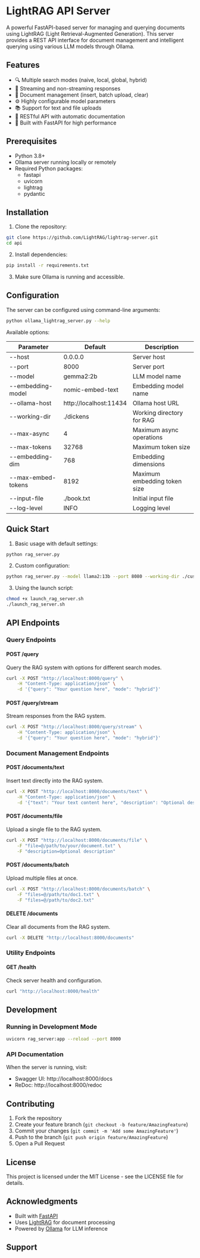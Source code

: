 # LightRAG API Server

A powerful FastAPI-based server for managing and querying documents using LightRAG (Light Retrieval-Augmented Generation). This server provides a REST API interface for document management and intelligent querying using various LLM models through Ollama.

## Features

- 🔍 Multiple search modes (naive, local, global, hybrid)
- 📡 Streaming and non-streaming responses
- 📝 Document management (insert, batch upload, clear)
- ⚙️ Highly configurable model parameters
- 📚 Support for text and file uploads
- 🔧 RESTful API with automatic documentation
- 🚀 Built with FastAPI for high performance

## Prerequisites

- Python 3.8+
- Ollama server running locally or remotely
- Required Python packages:
  - fastapi
  - uvicorn
  - lightrag
  - pydantic

## Installation

1. Clone the repository:
```bash
git clone https://github.com/LightRAG/lightrag-server.git
cd api
```

2. Install dependencies:
```bash
pip install -r requirements.txt
```

3. Make sure Ollama is running and accessible.

## Configuration

The server can be configured using command-line arguments:

```bash
python ollama_lightrag_server.py --help
```

Available options:

| Parameter | Default | Description |
|-----------|---------|-------------|
| --host | 0.0.0.0 | Server host |
| --port | 8000 | Server port |
| --model | gemma2:2b | LLM model name |
| --embedding-model | nomic-embed-text | Embedding model name |
| --ollama-host | http://localhost:11434 | Ollama host URL |
| --working-dir | ./dickens | Working directory for RAG |
| --max-async | 4 | Maximum async operations |
| --max-tokens | 32768 | Maximum token size |
| --embedding-dim | 768 | Embedding dimensions |
| --max-embed-tokens | 8192 | Maximum embedding token size |
| --input-file | ./book.txt | Initial input file |
| --log-level | INFO | Logging level |

## Quick Start

1. Basic usage with default settings:
```bash
python rag_server.py
```

2. Custom configuration:
```bash
python rag_server.py --model llama2:13b --port 8080 --working-dir ./custom_rag
```

3. Using the launch script:
```bash
chmod +x launch_rag_server.sh
./launch_rag_server.sh
```

## API Endpoints

### Query Endpoints

#### POST /query
Query the RAG system with options for different search modes.

```bash
curl -X POST "http://localhost:8000/query" \
    -H "Content-Type: application/json" \
    -d '{"query": "Your question here", "mode": "hybrid"}'
```

#### POST /query/stream
Stream responses from the RAG system.

```bash
curl -X POST "http://localhost:8000/query/stream" \
    -H "Content-Type: application/json" \
    -d '{"query": "Your question here", "mode": "hybrid"}'
```

### Document Management Endpoints

#### POST /documents/text
Insert text directly into the RAG system.

```bash
curl -X POST "http://localhost:8000/documents/text" \
    -H "Content-Type: application/json" \
    -d '{"text": "Your text content here", "description": "Optional description"}'
```

#### POST /documents/file
Upload a single file to the RAG system.

```bash
curl -X POST "http://localhost:8000/documents/file" \
    -F "file=@/path/to/your/document.txt" \
    -F "description=Optional description"
```

#### POST /documents/batch
Upload multiple files at once.

```bash
curl -X POST "http://localhost:8000/documents/batch" \
    -F "files=@/path/to/doc1.txt" \
    -F "files=@/path/to/doc2.txt"
```

#### DELETE /documents
Clear all documents from the RAG system.

```bash
curl -X DELETE "http://localhost:8000/documents"
```

### Utility Endpoints

#### GET /health
Check server health and configuration.

```bash
curl "http://localhost:8000/health"
```

## Development

### Running in Development Mode

```bash
uvicorn rag_server:app --reload --port 8000
```

### API Documentation

When the server is running, visit:
- Swagger UI: http://localhost:8000/docs
- ReDoc: http://localhost:8000/redoc

## Contributing

1. Fork the repository
2. Create your feature branch (`git checkout -b feature/AmazingFeature`)
3. Commit your changes (`git commit -m 'Add some AmazingFeature'`)
4. Push to the branch (`git push origin feature/AmazingFeature`)
5. Open a Pull Request

## License

This project is licensed under the MIT License - see the LICENSE file for details.

## Acknowledgments

- Built with [FastAPI](https://fastapi.tiangolo.com/)
- Uses [LightRAG](https://github.com/HKUDS/LightRAG) for document processing
- Powered by [Ollama](https://ollama.ai/) for LLM inference

## Support
